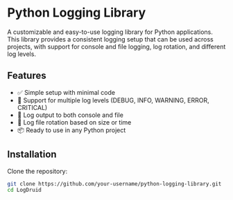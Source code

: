 # Python Logging Library

A customizable and easy-to-use logging library for Python applications. This library provides a consistent logging setup that can be used across projects, with support for console and file logging, log rotation, and different log levels.

## Features

- ✅ Simple setup with minimal code
- 📝 Support for multiple log levels (DEBUG, INFO, WARNING, ERROR, CRITICAL)
- 📁 Log output to both console and file
- 🔄 Log file rotation based on size or time
- 📦 Ready to use in any Python project

## Installation

Clone the repository:

```bash
git clone https://github.com/your-username/python-logging-library.git
cd LogDruid

